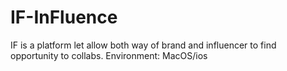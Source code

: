 # IF-InFluence
IF is a platform let allow both way of brand and influencer to find opportunity to collabs.
Environment: MacOS/ios
